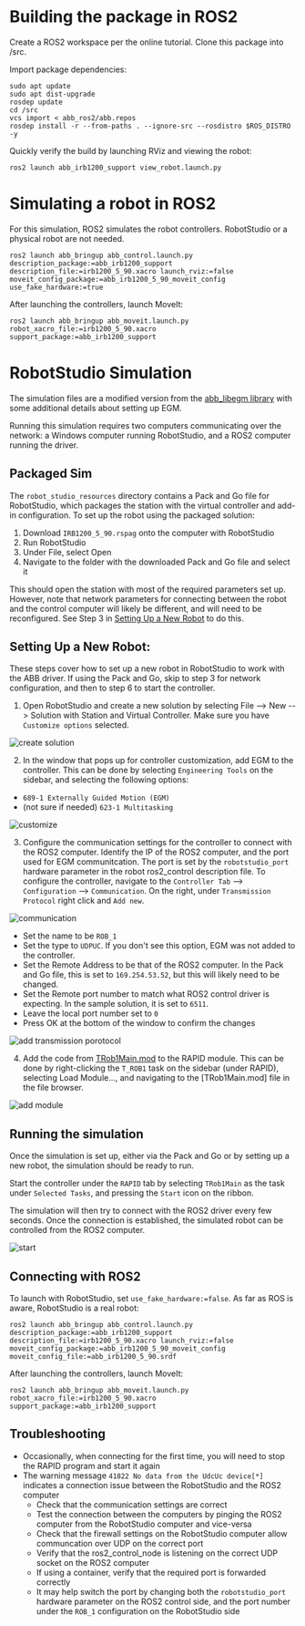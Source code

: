 # Building the package in ROS2

Create a ROS2 workspace per the online tutorial. Clone this package into /src.

Import package dependencies:

    sudo apt update
    sudo apt dist-upgrade
    rosdep update
    cd /src
    vcs import < abb_ros2/abb.repos
    rosdep install -r --from-paths . --ignore-src --rosdistro $ROS_DISTRO -y

Quickly verify the build by launching RViz and viewing the robot:

    ros2 launch abb_irb1200_support view_robot.launch.py

# Simulating a robot in ROS2

For this simulation, ROS2 simulates the robot controllers. RobotStudio or a physical robot are not needed.

    ros2 launch abb_bringup abb_control.launch.py description_package:=abb_irb1200_support description_file:=irb1200_5_90.xacro launch_rviz:=false moveit_config_package:=abb_irb1200_5_90_moveit_config use_fake_hardware:=true

After launching the controllers, launch MoveIt:

    ros2 launch abb_bringup abb_moveit.launch.py robot_xacro_file:=irb1200_5_90.xacro support_package:=abb_irb1200_support

# RobotStudio Simulation

The simulation files are a modified version from the [abb_libegm library](https://github.com/ros-industrial/abb_libegm/issues/18#issuecomment-473262645) with some additional details about setting up EGM. 

Running this simulation requires two computers communicating over the network: a Windows computer running RobotStudio, and a ROS2 computer running the driver.

## Packaged Sim

The `robot_studio_resources` directory contains a Pack and Go file for RobotStudio, which packages the station with the virtual controller and add-in configuration. To set up the robot using the packaged solution:

1. Download `IRB1200_5_90.rspag` onto the computer with RobotStudio
2. Run RobotStudio
3. Under File, select Open
4. Navigate to the folder with the downloaded Pack and Go file and select it

This should open the station with most of the required parameters set up. However, note that network parameters for connecting between the robot and the control computer will likely be different, and will need to be reconfigured. See Step 3 in [Setting Up a New Robot](#setting-up-a-new-robot) to do this.

## Setting Up a New Robot:

These steps cover how to set up a new robot in RobotStudio to work with the ABB driver. If using the Pack and Go, skip to step 3 for network configuration, and then to step 6 to start the controller.

1. Open RobotStudio and create a new solution by selecting File --> New --> Solution with Station and Virtual Controller. Make sure you have `Customize options` selected.

![create solution](images/egm0.png)

2. In the window that pops up for controller customization, add EGM to the controller. This can be done by selecting `Engineering Tools` on the sidebar, and selecting the following options:
- `689-1 Externally Guided Motion (EGM)`
- (not sure if needed) `623-1 Multitasking`

![customize](images/egm1.png)

3. Configure the communication settings for the controller to connect with the ROS2 computer. Identify the IP of the ROS2 computer, and the port used for EGM communitcation. The port is set by the `robotstudio_port` hardware parameter in the robot ros2_control description file. To configure the controller, navigate to the `Controller Tab` --> `Configuration` --> `Communication`. On the right, under `Transmission Protocol` right click and `Add new`.


![communication](images/egm2.png)


 - Set the name to be `ROB_1`
 - Set the type to `UDPUC`. If you don't see this option, EGM was not added to the controller.
 -  Set the Remote Address to be that of the ROS2 computer. In the Pack and Go file, this is set to `169.254.53.52`, but this will likely need to be changed.
 - Set the Remote port number to match what ROS2 control driver is expecting. In the sample solution, it is set to `6511`.
 - Leave the local port number set to `0`
 - Press OK at the bottom of the window to confirm the changes

![add transmission porotocol](images/egm3.png)

4. Add the code from [TRob1Main.mod](../robot_studio_resources/TRob1Main.mod) to the RAPID module. This can be done by right-clicking the `T_ROB1` task on the sidebar (under RAPID), selecting Load Module..., and navigating to the [TRob1Main.mod] file in the file browser.

![add module](images/egm4.png)

## Running the simulation

Once the simulation is set up, either via the Pack and Go or by setting up a new robot, the simulation should be ready to run.

Start the controller under the `RAPID` tab by selecting `TRob1Main` as the task under `Selected Tasks`, and pressing the `Start` icon on the ribbon.

The simulation will then try to connect with the ROS2 driver every few seconds. Once the connection is established, the simulated robot can be controlled from the ROS2 computer.

![start](images/egm5.png)

## Connecting with ROS2

To launch with RobotStudio, set `use_fake_hardware:=false`. As far as ROS is aware, RobotStudio is a real robot:

    ros2 launch abb_bringup abb_control.launch.py description_package:=abb_irb1200_support description_file:=irb1200_5_90.xacro launch_rviz:=false moveit_config_package:=abb_irb1200_5_90_moveit_config moveit_config_file:=abb_irb1200_5_90.srdf

After launching the controllers, launch MoveIt:

    ros2 launch abb_bringup abb_moveit.launch.py robot_xacro_file:=irb1200_5_90.xacro support_package:=abb_irb1200_support

## Troubleshooting

 - Occasionally, when connecting for the first time, you will need to stop the RAPID program and start it again
 - The warning message `41822 No data from the UdcUc device[*]` indicates a connection issue between the RobotStudio and the ROS2 computer
    - Check that the communication settings are correct
    - Test the connection between the computers by pinging the ROS2 computer from the RobotStudio computer and vice-versa
    - Check that the firewall settings on the RobotStudio computer allow communcation over UDP on the correct port
    - Verify that the ros2_control_node is listening on the correct UDP socket on the ROS2 computer
    - If using a container, verify that the required port is forwarded correctly
    - It may help switch the port by changing both the `robotstudio_port` hardware parameter on the ROS2 control side, and the port number under the `ROB_1` configuration on the RobotStudio side
